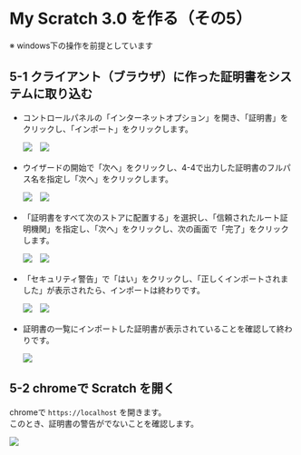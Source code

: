 # My Scratch 3.0 を作る（その5）

※ windows下の操作を前提としています

## 5-1 クライアント（ブラウザ）に作った証明書をシステムに取り込む

- コントロールパネルの「インターネットオプション」を開き、「証明書」をクリックし、「インポート」をクリックします。

    ![](images/cli-1.png)　![](images/cli-2.png)

- ウイザードの開始で「次へ」をクリックし、4-4で出力した証明書のフルパス名を指定し「次へ」をクリックします。

    ![](images/cli-3.png)　![](images/cli-4.png)

- 「証明書をすべて次のストアに配置する」を選択し、「信頼されたルート証明機関」を指定し、「次へ」をクリックし、次の画面で「完了」をクリックします。

    ![](images/cli-5.png)　![](images/cli-6.png)

- 「セキュリティ警告」で「はい」をクリックし、「正しくインポートされました」が表示されたら、インポートは終わりです。

    ![](images/cli-7.png)　![](images/cli-8.png)

- 証明書の一覧にインポートした証明書が表示されていることを確認して終わりです。

    ![](images/cli-9.png)

## 5-2 chromeで Scratch を開く

chromeで `https://localhost` を開きます。<br>
このとき、証明書の警告がでないことを確認します。

![](images/cert-9.png)

